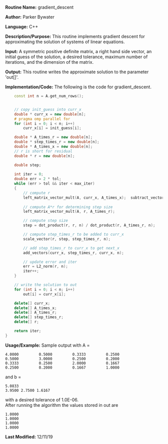 **Routine Name:** gradient_descent 

**Author:** Parker Bywater

**Language:** C++ 

**Description/Purpose:** This routine implements gradient descent for approximating the solution 
of systems of linear equations.  

**Input:** A symmetric positive definite matrix, a right hand side vector, an initial guess of the solution, 
a desired tolerance, maximum number of iterations, and the dimension of the matrix.
 
**Output:** This routine writes the approximate solution to the parameter 'out[]'.

**Implementation/Code:** The following is the code for gradient_descent. 
   
```C++ 
    const int n = A.get_num_rows();


    // copy init_guess into curr_x
    double * curr_x = new double[n]; 
    # pragma omp parallel for
    for (int i = 0; i < n; i++)
        curr_x[i] = init_guess[i];

    double * A_times_r = new double[n]; 
    double * step_times_r = new double[n]; 
    double * A_times_x = new double[n];
    // r is short for residual
    double * r = new double[n];

    double step;
        
    int iter = 0; 
    double err = 2 * tol;     
    while (err > tol && iter < max_iter)
    {
        // compute r         
        left_matrix_vector_mult(A, curr_x, A_times_x);  subtract_vectors(b, A_times_x, r, n);
        
        // compute A*r for determining step size
        left_matrix_vector_mult(A, r, A_times_r);

        // compute step size
        step = dot_product(r, r, n) / dot_product(r, A_times_r, n); 

        // compute step_times_r to be added to curr_x 
        scale_vector(r, step, step_times_r, n); 

        // add step_times_r to curr_x to get next_x
        add_vectors(curr_x, step_times_r, curr_x, n); 

        // update error and iter 
        err = L2_norm(r, n); 
        iter++; 
    }

    // write the solution to out
    for (int i = 0; i < n; i++)
        out[i] = curr_x[i]; 

    delete[] curr_x; 
    delete[] A_times_x;
    delete[] A_times_r; 
    delete[] step_times_r; 
    delete[] r; 

    return iter; 
}
```

**Usage/Example:** Sample output with A = 

    4.0000         0.5000         0.3333         0.2500
    0.5000         3.0000         0.2500         0.2000
    0.3333         0.2500         2.0000         0.1667
    0.2500         0.2000         0.1667         1.0000

and b =

    5.0833
    3.9500 2.7500 1.6167

with a desired tolerance of 1.0E-06.    
After running the algorithm the values stored in out are 

    1.0000 
    1.0000 
    1.0000 
    1.0000 

**Last Modified:** 12/11/19
